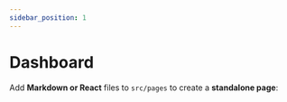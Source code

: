 ```yaml
---
sidebar_position: 1
---
```


# Dashboard

Add **Markdown or React** files to `src/pages` to create a **standalone page**:
